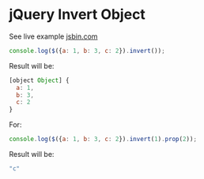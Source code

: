 jQuery Invert Object
====================

See live example <a class="jsbin-embed" href="http://jsbin.com/eCIfiDa/17/embed?html,js,console">jsbin.com</a>
```js
console.log($({a: 1, b: 3, c: 2}).invert());
```
Result will be:
```js
[object Object] {
  a: 1,
  b: 3,
  c: 2
}

```
For:
```js
console.log($({a: 1, b: 3, c: 2}).invert(1).prop(2));
```
Result will be:
```js
"c"
```
